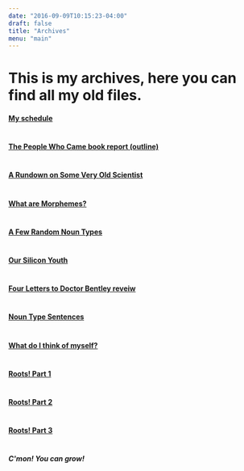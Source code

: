 ```yaml
---
date: "2016-09-09T10:15:23-04:00"
draft: false
title: "Archives"
menu: "main"
---
```

# This is my archives, here you can find all my old files.

#### [My schedule](/scedy)
#
#### [The People Who Came book report (outline)](/pwc)
#
#### [A Rundown on Some Very Old Scientist](/post/fourth/)
#
#### [What are Morphemes?](/post/fifth/)
#
#### [A Few Random Noun Types](/post/first/)
#
#### [Our Silicon Youth](/post/third/)
#
#### [Four Letters to Doctor Bentley reveiw](/post/second/)
#
#### [Noun Type Sentences](/post/nounsen/)
#
#### [What do I think of myself?](/selfevalution/)
#
#### [Roots! Part 1](/post/part1/)
#
#### [Roots! Part 2](/post/part2/)
#
#### [Roots! Part 3](/post/part3/)
#
##### C'mon! You can grow!
